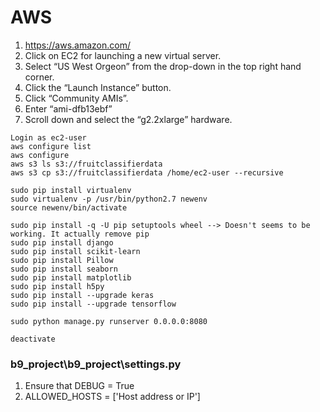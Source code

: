 # AWS
1. https://aws.amazon.com/
2. Click on EC2 for launching a new virtual server.
3. Select “US West Orgeon” from the drop-down in the top right hand corner. 
4. Click the “Launch Instance” button.
5. Click “Community AMIs”. 
6. Enter “ami-dfb13ebf”
7. Scroll down and select the “g2.2xlarge” hardware.

~~~
Login as ec2-user
aws configure list
aws configure
aws s3 ls s3://fruitclassifierdata
aws s3 cp s3://fruitclassifierdata /home/ec2-user --recursive

sudo pip install virtualenv
sudo virtualenv -p /usr/bin/python2.7 newenv
source newenv/bin/activate

sudo pip install -q -U pip setuptools wheel --> Doesn't seems to be working. It actually remove pip
sudo pip install django
sudo pip install scikit-learn
sudo pip install Pillow
sudo pip install seaborn
sudo pip install matplotlib
sudo pip install h5py
sudo pip install --upgrade keras
sudo pip install --upgrade tensorflow

sudo python manage.py runserver 0.0.0.0:8080

deactivate

~~~
### b9_project\b9_project\settings.py
1. Ensure that DEBUG = True
2. ALLOWED_HOSTS = ['Host address or IP']
